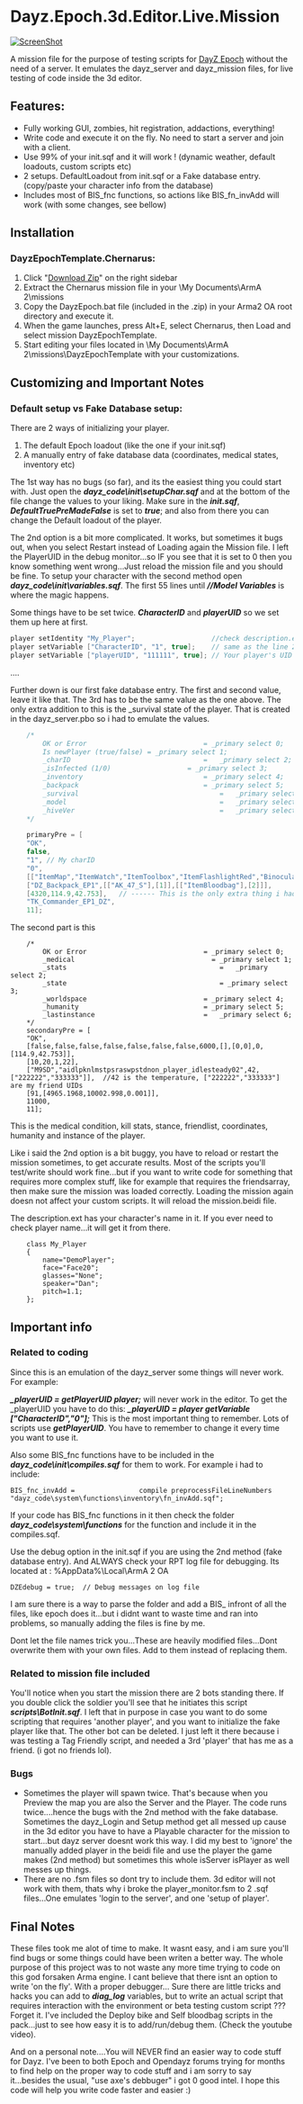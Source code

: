 Dayz.Epoch.3d.Editor.Live.Mission
=================

[![ScreenShot](http://i1.ytimg.com/vi/e4DKLVoBQgA/mqdefault.jpg)](http://youtu.be/e4DKLVoBQgA)

A mission file for the purpose of testing scripts for [DayZ Epoch](https://github.com/vbawol/DayZ-Epoch) without the need of a server.
It emulates the dayz_server and dayz_mission files, for live testing of code inside the 3d editor.

## Features:
* Fully working GUI, zombies, hit registration, addactions, everything!
* Write code and execute it on the fly. No need to start a server and join with a client.
* Use 99% of your init.sqf and it will work ! (dynamic weather, default loadouts, custom scripts etc)
* 2 setups. DefaultLoadout from init.sqf or a Fake database entry. (copy/paste your character info from the database)
* Includes most of BIS_fnc functions, so actions like BIS_fn_invAdd will work (with some changes, see bellow)

## Installation

### DayzEpochTemplate.Chernarus:
1. Click "[Download Zip](https://github.com/Sandbird/Dayz.Epoch.3d.Editor.Live.Mission/archive/master.zip)" on the right sidebar
2. Extract the Chernarus mission file in your \My Documents\ArmA 2\missions
3. Copy the DayzEpoch.bat file (included in the .zip) in your Arma2 OA root directory and execute it.  
4. When the game launches, press Alt+E, select Chernarus, then Load and select mission DayzEpochTemplate.
5. Start editing your files located in \My Documents\ArmA 2\missions\DayzEpochTemplate with your customizations.


## Customizing and Important Notes

### Default setup vs Fake Database setup:
There are 2 ways of initializing your player.
1. The default Epoch loadout (like the one if your init.sqf)
2. A manually entry of fake database data (coordinates, medical states, inventory etc)

The 1st way has no bugs (so far), and its the easiest thing you could start with. 
Just open the ***dayz_code\init\setupChar.sqf*** and at the bottom of the file change the values to your liking.
Make sure in the ***init.sqf***, ***DefaultTruePreMadeFalse*** is set to ***true***; and also from there you can change the Default loadout of the player.

The 2nd option is a bit more complicated. It works, but sometimes it bugs out, when you select Restart instead of Loading again the Mission file.
I left the PlayerUID in the debug monitor...so IF you see that it is set to 0 then you know something went wrong...Just reload the mission file and you should be fine.
To setup your character with the second method open ***dayz_code\init\variables.sqf***. The first 55 lines until ***//Model Variables*** is where the magic happens.

Some things have to be set twice. ***CharacterID*** and ***playerUID*** so we set them up here at first.
~~~~java
player setIdentity "My_Player";                   //check description.ext file....There is no way to get the name of player otherwise in the editor.
player setVariable ["CharacterID", "1", true];    // same as the line 28 (Your charID. Must be the same number)
player setVariable ["playerUID", "111111", true]; // Your player's UID
~~~~
....

Further down is our first fake database entry. The first and second value, leave it like that. The 3rd has to be the same value as the one above.
The only extra addition to this is the _survival state of the player. That is created in the dayz_server.pbo so i had to emulate the values.
~~~~java
	/*
		OK or Error 							= _primary select 0;
		Is newPlayer (true/false) = _primary select 1;
		_charID   								=	_primary select 2;
		_isInfected (1/0)					= _primary select 3;
		_inventory 								= _primary select 4;
		_backpack 								= _primary select 5;
		_survival									=	_primary select 6;  //last ate+ last drunk +totalminutes alive
		_model 										=	_primary select 7;
		_hiveVer 									=	_primary select 8;
	*/

	primaryPre = [
	"OK",
	false,
	"1", // My charID
	"0",
	[["ItemMap","ItemWatch","ItemToolbox","ItemFlashlightRed","Binocular_Vector","M9SD","NVGoggles","ItemRadio","ItemEtool","ItemHatchet_DZE","ItemCrowbar","ItemMatchbox_DZE","M4A1_HWS_GL_SD_Camo","ItemKnife","ItemCompass"],["30Rnd_556x45_StanagSD","30Rnd_556x45_StanagSD","30Rnd_556x45_StanagSD","FoodSteakCooked","ItemSodaCoke","PartGeneric","PartGeneric","PartWheel","PartWheel","15Rnd_9x19_M9SD","15Rnd_9x19_M9SD","ItemBandage","ItemBandage","ItemBandage"]],
	["DZ_Backpack_EP1",[["AK_47_S"],[1]],[["ItemBloodbag"],[2]]],
	[4320,114.9,42.753],   // ------ This is the only extra thing i had to add: 4320 means 3 days (survival time) in minutes, 114.9: last ate, 42.753: last drunk   -----
	"TK_Commander_EP1_DZ",
	11];
~~~~

The second part is this
~~~~
	/*
		OK or Error 							= _primary select 0;
		_medical								  = _primary select 1;
		_stats   									=	_primary select 2;
		_state										= _primary select 3;
		_worldspace 							= _primary select 4;
		_humanity 								= _primary select 5;
		_lastinstance							=	_primary select 6;
	*/
	secondaryPre = [
	"OK",
	[false,false,false,false,false,false,false,6000,[],[0,0],0,[114.9,42.753]],
	[10,20,1,22],
	["M9SD","aidlpknlmstpsraswpstdnon_player_idlesteady02",42,["222222","333333"]],  //42 is the temperature, ["222222","333333"] are my friend UIDs
	[91,[4965.1968,10002.998,0.001]],
	11000,
	11];
~~~~

This is the medical condition, kill stats, stance, friendlist, coordinates, humanity and instance of the player.

Like i said the 2nd option is a bit buggy, you have to reload or restart the mission sometimes, to get accurate results.
Most of the scripts you'll test/write should work fine...but if you want to write code for something that requires more complex stuff, 
like for example that requires the friendsarray, then make sure the mission was loaded correctly.
Loading the mission again doesn not affect your custom scripts. It will reload the mission.beidi file.


The description.ext has your character's name in it. If you ever need to check player name...it will get it from there.
~~~~
	class My_Player
	{
		name="DemoPlayer";
		face="Face20";
		glasses="None";
		speaker="Dan";
		pitch=1.1;
	};
~~~~


## Important info

### Related to coding
Since this is an emulation of the dayz_server some things will never work. For example:

***_playerUID = getPlayerUID player;*** will never work in the editor. 
To get the _playerUID you have to do this: ***_playerUID = player getVariable ["CharacterID","0"];***
This is the most important thing to remember. Lots of scripts use ***getPlayerUID***. You have to remember to change it every time you want to use it.

Also some BIS_fnc functions have to be included in the ***dayz_code\init\compiles.sqf*** for them to work. For example i had to include:
~~~~
BIS_fnc_invAdd = 				compile preprocessFileLineNumbers "dayz_code\system\functions\inventory\fn_invAdd.sqf";	
~~~~
If your code has BIS_fnc functions in it then check the folder ***dayz_code\system\functions*** for the function and include it in the compiles.sqf.

Use the debug option in the init.sqf if you are using the 2nd method (fake database entry). And ALWAYS check your RPT log file for debugging. Its located at : %AppData%\Local\ArmA 2 OA
~~~~
DZEdebug = true;  // Debug messages on log file
~~~~

I am sure there is a way to parse the folder and add a BIS_ infront of all the files, like epoch does it...but i didnt want to waste time and ran into problems, 
so manually adding the files is fine by me.

Dont let the file names trick you...These are heavily modified files...Dont overwrite them with your own files. Add to them instead of replacing them.

### Related to mission file included
You'll notice when you start the mission there are 2 bots standing there. If you double click the soldier you'll see that he initiates this script ***scripts\BotInit.sqf***.
I left that in purpose in case you want to do some scripting that requires 'another player', and you want to initialize the fake player like that.
The other bot can be deleted. I just left it there because i was testing a Tag Friendly script, and needed a 3rd 'player' that has me as a friend. (i got no friends lol).


### Bugs

* Sometimes the player will spawn twice. That's because when you Preview the map you are also the Server and the Player. The code runs twice....hence the bugs with the 2nd method with the fake database.
Sometimes the dayz_Login and Setup method get all messed up cause in the 3d editor you have to have a Playable character for the mission to start...but dayz server doesnt work this way.
I did my best to 'ignore' the manually added player in the beidi file and use the player the game makes (2nd method) but sometimes this whole isServer isPlayer as well messes up things.
* There are no .fsm files so dont try to include them. 3d editor will not work with them, thats why i broke the player_monitor.fsm to 2 .sqf files...One emulates 'login to the server', and one 'setup of player'.


## Final Notes
These files took me alot of time to make. It wasnt easy, and i am sure you'll find bugs or some things could have been writen a better way.
The whole purpose of this project was to not waste any more time trying to code on this god forsaken Arma engine. I cant believe that there isnt an option to write 'on the fly'. With a proper debugger...
Sure there are little tricks and hacks you can add to ***diag_log*** variables, but to write an actual script that requires interaction with the environment or beta testing custom script ??? Forget it.
I've included the Deploy bike and Self bloodbag scripts in the pack...just to see how easy it is to add/run/debug them. (Check the youtube video).

And on a personal note....You will NEVER find an easier way to code stuff for Dayz. 
I've been to both Epoch and Opendayz forums trying for months to find help on the proper way to code stuff and i am sorry to say it...besides the usual, "use axe's debbuger" i got 0 good intel.
I hope this code will help you write code faster and easier :)
